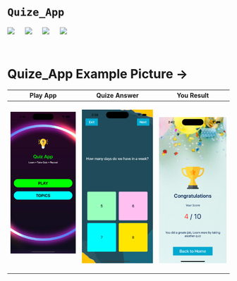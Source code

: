
# `Quize_App`


![](https://img.shields.io/badge/Build-passing-success.svg?style=flat)&nbsp;&nbsp;&nbsp;&nbsp;&nbsp;
![](https://img.shields.io/badge/Platform-iOS-ff69b4.svg?style=flat)&nbsp;&nbsp;&nbsp;&nbsp;&nbsp;
![](https://img.shields.io/badge/Supported-iOS16.1%20%7C%20OSX%2016.1-4BC51D.svg?style=flat)&nbsp;&nbsp;&nbsp;&nbsp;&nbsp;
![](https://img.shields.io/badge/Swift-5.7.1-orange.svg?style=flat)

<br/>

# Quize_App Example Picture ->

|Play App|Quize Answer|You Result|
|---|---|---|
|<img src="./Image sample/1.png" width='200px'>&nbsp;&nbsp;| &nbsp;&nbsp;<img src="./Image sample/2.png" width='200px'>&nbsp;&nbsp; | &nbsp;&nbsp;<img src="./Image sample/3.png" width='200px'>|
